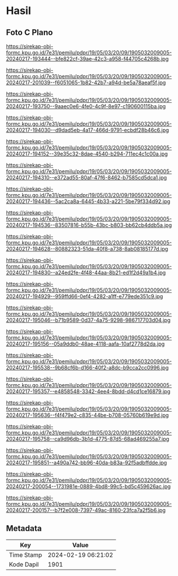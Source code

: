 # Hasil

## Foto C Plano

https://sirekap-obj-formc.kpu.go.id/7e31/pemilu/pdpr/19/05/03/20/09/1905032009005-20240217-193444--bfe822cf-39ae-42c3-a958-f44705c4268b.jpg

https://sirekap-obj-formc.kpu.go.id/7e31/pemilu/pdpr/19/05/03/20/09/1905032009005-20240217-201039--f6051065-1b82-42b7-a94d-be5a78aeaf5f.jpg

https://sirekap-obj-formc.kpu.go.id/7e31/pemilu/pdpr/19/05/03/20/09/1905032009005-20240217-193750--9aaec0e6-4fe0-4c9f-8e97-c190600115ba.jpg

https://sirekap-obj-formc.kpu.go.id/7e31/pemilu/pdpr/19/05/03/20/09/1905032009005-20240217-194030--d9dad5eb-4a17-466d-9791-ecbdf28b46c6.jpg

https://sirekap-obj-formc.kpu.go.id/7e31/pemilu/pdpr/19/05/03/20/09/1905032009005-20240217-194152--39e35c32-8dae-4540-b294-711ec4c1c00a.jpg

https://sirekap-obj-formc.kpu.go.id/7e31/pemilu/pdpr/19/05/03/20/09/1905032009005-20240217-194310--e372ad55-80af-47f6-8462-b7585cd5dca1.jpg

https://sirekap-obj-formc.kpu.go.id/7e31/pemilu/pdpr/19/05/03/20/09/1905032009005-20240217-194436--5ac2ca8a-6445-4b33-a221-5be79f334d92.jpg

https://sirekap-obj-formc.kpu.go.id/7e31/pemilu/pdpr/19/05/03/20/09/1905032009005-20240217-194536--83507816-b55b-43bc-b803-bb62cb4ddb5a.jpg

https://sirekap-obj-formc.kpu.go.id/7e31/pemilu/pdpr/19/05/03/20/09/1905032009005-20240217-194628--80882323-51da-40f8-a738-8ab08185177d.jpg

https://sirekap-obj-formc.kpu.go.id/7e31/pemilu/pdpr/19/05/03/20/09/1905032009005-20240217-194830--a24ed2fe-4f48-44aa-8b21-ed1f2d49a1b4.jpg

https://sirekap-obj-formc.kpu.go.id/7e31/pemilu/pdpr/19/05/03/20/09/1905032009005-20240217-194929--959ffd66-0ef4-4282-a1ff-e779ede351c9.jpg

https://sirekap-obj-formc.kpu.go.id/7e31/pemilu/pdpr/19/05/03/20/09/1905032009005-20240217-195046--b71b9589-0d37-4a75-9298-986717703d04.jpg

https://sirekap-obj-formc.kpu.go.id/7e31/pemilu/pdpr/19/05/03/20/09/1905032009005-20240217-195156--05a9ddb0-48ae-4118-aafa-10af2778d2da.jpg

https://sirekap-obj-formc.kpu.go.id/7e31/pemilu/pdpr/19/05/03/20/09/1905032009005-20240217-195538--9b68cf6b-d166-40f2-a8dc-b9cca2cc0996.jpg

https://sirekap-obj-formc.kpu.go.id/7e31/pemilu/pdpr/19/05/03/20/09/1905032009005-20240217-195357--e4858548-3342-4ee4-8bdd-d4cd1ce16879.jpg

https://sirekap-obj-formc.kpu.go.id/7e31/pemilu/pdpr/19/05/03/20/09/1905032009005-20240217-195636--f4f479e2-c835-44be-b708-05760b619e9d.jpg

https://sirekap-obj-formc.kpu.go.id/7e31/pemilu/pdpr/19/05/03/20/09/1905032009005-20240217-195758--ca9d96db-3b1d-4775-87d5-68ad469255a7.jpg

https://sirekap-obj-formc.kpu.go.id/7e31/pemilu/pdpr/19/05/03/20/09/1905032009005-20240217-195851--a490a742-bb96-40da-b83a-92f5adbffdde.jpg

https://sirekap-obj-formc.kpu.go.id/7e31/pemilu/pdpr/19/05/03/20/09/1905032009005-20240217-200054--1731981e-0889-4bd8-99c5-bd5c459626ac.jpg

https://sirekap-obj-formc.kpu.go.id/7e31/pemilu/pdpr/19/05/03/20/09/1905032009005-20240217-200157--b7f2e008-7397-49ac-8160-23fca7a2f5b6.jpg


## Metadata

| Key        | Value               |
| ---------- | ------------------- |
| Time Stamp | 2024-02-19 06:21:02 |
| Kode Dapil | 1901                |



